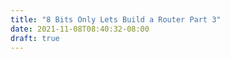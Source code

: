 ```yaml
---
title: "8 Bits Only Lets Build a Router Part 3"
date: 2021-11-08T08:40:32-08:00
draft: true
---
```


